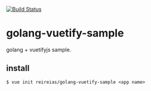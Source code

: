 [![Build Status](https://travis-ci.org/reireias/golang-vuetify-sample.svg?branch=master)](https://travis-ci.org/reireias/golang-vuetify-sample)

# golang-vuetify-sample

golang + vuetifyjs sample.

## install

```
$ vue init reireias/golang-vuetify-sample <app name>
```
